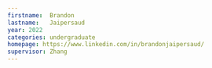 ```yaml
---
firstname:  Brandon
lastname:   Jaipersaud
year: 2022
categories: undergraduate
homepage: https://www.linkedin.com/in/brandonjaipersaud/
supervisor: Zhang
---
```

